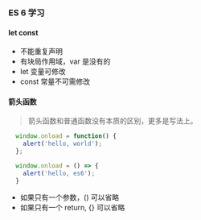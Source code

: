 ### ES 6 学习

#### let const
  + 不能重复声明
  + 有块局作用域，var 是没有的
  + let 变量可修改
  + const 常量不可需修改


#### 箭头函数
> 箭头函数和普通函数没有本质的区别，更多是写法上。

```javascript
  window.onload = function() {
    alert('hello, world');
  };

  window.onload = () => {
    alert('hello, es6');
  }
```

 + 如果只有一个参数，() 可以省略
 + 如果只有一个 return, {} 可以省略
